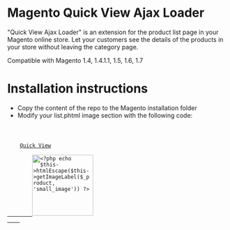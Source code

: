 Magento Quick View Ajax Loader
==============================

"Quick View Ajax Loader" is an extension for the product list page in your Magento online store. Let your customers see the details of the products in your store without leaving the category page.

Compatible with Magento 1.4, 1.4.1.1, 1.5, 1.6, 1.7

Installation instructions
=========================

* Copy the content of the repo to the Magento installation folder
* Modify your list.phtml image section with the following code:

<code>
<p class ="product-image">
    <a href="<?php echo $this->getUrl('ajax/product/quickview/id/' . $_product->getId()) ?>" title="<?php echo $this->htmlEscape($_product->getName()) ?>" class="ajax">Quick View</a>
    <a href="<?php echo $_product->getProductUrl() ?>" title="<?php echo $this->htmlEscape($this->getImageLabel($_product, 'small_image')) ?>" class="product-image-img">
        <img src="<?php echo $this->helper('catalog/image')->init($_product, 'small_image')->resize(140); ?>" width="140" height="140" alt="<?php echo $this->htmlEscape($this->getImageLabel($_product, 'small_image')) ?>" />
    </a>
</p>
</code>